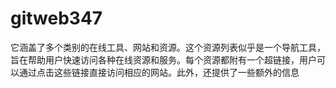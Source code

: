 # gitweb347
它涵盖了多个类别的在线工具、网站和资源。这个资源列表似乎是一个导航工具，旨在帮助用户快速访问各种在线资源和服务。每个资源都附有一个超链接，用户可以通过点击这些链接直接访问相应的网站。此外，还提供了一些额外的信息
